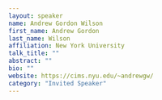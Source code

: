 ```yaml
---
layout: speaker
name: Andrew Gordon Wilson
first_name: Andrew Gordon
last_name: Wilson
affiliation: New York University
talk_title: ""
abstract: ""
bio: ""
website: https://cims.nyu.edu/~andrewgw/
category: "Invited Speaker"
---
```


